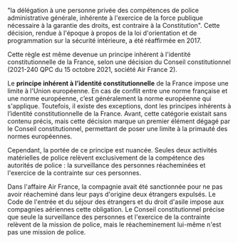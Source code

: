 "la délégation à une personne privée des compétences de police administrative générale, inhérente à l'exercice de la force publique nécessaire à la garantie des droits, est contraire à la Constitution". Cette décision, rendue à l'époque à propos de la loi d'orientation et de programmation sur la sécurité intérieure, a été réaffirmée en 2017. 

Cette règle est même devenue un principe inhérent à l'identité constitutionnelle de la France, selon une décision du Conseil constitutionnel (2021-240 QPC du 15 octobre 2021, société Air France 2). 

Le **principe inhérent à l’identité constitutionnelle** de la France impose une limite à l'Union européenne. En cas de conflit entre une norme française et une norme européenne, c’est généralement la norme européenne qui s'applique. Toutefois, il existe des exceptions, dont les principes inhérents à l’identité constitutionnelle de la France. Avant, cette catégorie existait sans contenu précis, mais cette décision marque un premier élément dégagé par le Conseil constitutionnel, permettant de poser une limite à la primauté des normes européennes.

Cependant, la portée de ce principe est nuancée. Seules deux activités matérielles de police relèvent exclusivement de la compétence des autorités de police : la surveillance des personnes réacheminées et l'exercice de la contrainte sur ces personnes.

Dans l'affaire Air France, la compagnie avait été sanctionnée pour ne pas avoir réacheminé dans leur pays d'origine deux étrangers expulsés. Le Code de l'entrée et du séjour des étrangers et du droit d'asile impose aux compagnies aériennes cette obligation. Le Conseil constitutionnel précise que seule la surveillance des personnes et l'exercice de la contrainte relèvent de la mission de police, mais le réacheminement lui-même n'est pas une mission de police.